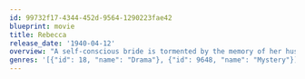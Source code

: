 ```yaml
---
id: 99732f17-4344-452d-9564-1290223fae42
blueprint: movie
title: Rebecca
release_date: '1940-04-12'
overview: "A self-conscious bride is tormented by the memory of her husband's dead first wife."
genres: '[{"id": 18, "name": "Drama"}, {"id": 9648, "name": "Mystery"}]'
---
```

